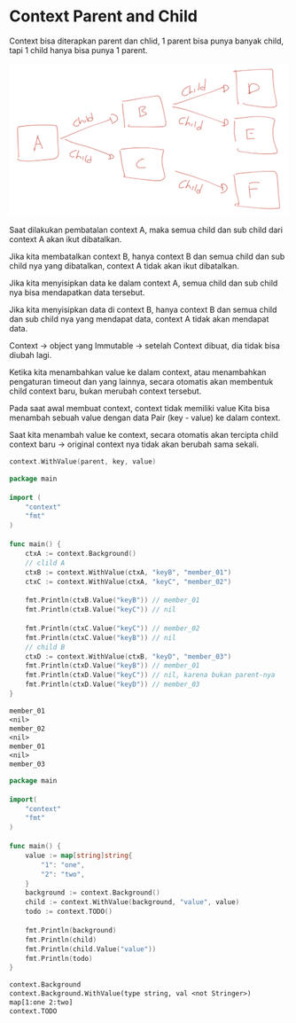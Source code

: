 # Context Parent and Child

Context bisa diterapkan parent dan chlid, 1 parent bisa punya banyak child, tapi 1 child hanya bisa punya 1 parent.

![](<../.gitbook/assets/image (3).png>)

Saat dilakukan pembatalan context A, maka semua child dan sub child dari context A akan ikut dibatalkan.

Jika kita membatalkan context B, hanya context B dan semua child dan sub child nya yang dibatalkan, context A tidak akan ikut dibatalkan.

Jika kita menyisipkan data ke dalam context A, semua child dan sub child nya bisa mendapatkan data tersebut.

Jika kita menyisipkan data di context B, hanya context B dan semua child dan sub child nya yang mendapat data, context A tidak akan mendapat data.

Context -> object yang Immutable -> setelah Context dibuat, dia tidak bisa diubah lagi.

Ketika kita menambahkan value ke dalam context, atau menambahkan pengaturan timeout dan yang lainnya, secara otomatis akan membentuk child context baru, bukan merubah context tersebut.

Pada saat awal membuat context, context tidak memiliki value Kita bisa menambah sebuah value dengan data Pair (key - value) ke dalam context.

Saat kita menambah value ke context, secara otomatis akan tercipta child context baru -> original context nya tidak akan berubah sama sekali.

```go
context.WithValue(parent, key, value)
```

```go
package main

import (
	"context"
	"fmt"
)

func main() {
	ctxA := context.Background()
	// clild A
	ctxB := context.WithValue(ctxA, "keyB", "member_01")
	ctxC := context.WithValue(ctxA, "keyC", "member_02")

	fmt.Println(ctxB.Value("keyB")) // member_01
	fmt.Println(ctxB.Value("keyC")) // nil

	fmt.Println(ctxC.Value("keyC")) // member_02
	fmt.Println(ctxC.Value("keyB")) // nil
	// child B
	ctxD := context.WithValue(ctxB, "keyD", "member_03")
	fmt.Println(ctxD.Value("keyB")) // member_01
	fmt.Println(ctxD.Value("keyC")) // nil, karena bukan parent-nya
	fmt.Println(ctxD.Value("keyD")) // member_03
}

```

```
member_01
<nil>
member_02
<nil>
member_01
<nil>
member_03
```

```go
package main

import(
    "context"
    "fmt"
)

func main() {
    value := map[string]string{
        "1": "one",
        "2": "two",
    }
    background := context.Background()
    child := context.WithValue(background, "value", value)
    todo := context.TODO()

    fmt.Println(background)
    fmt.Println(child)
    fmt.Println(child.Value("value"))
    fmt.Println(todo)
}
```

```
context.Background
context.Background.WithValue(type string, val <not Stringer>)
map[1:one 2:two]
context.TODO
```
